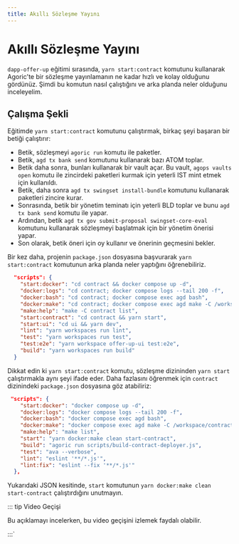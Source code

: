 ```yaml
---
title: Akıllı Sözleşme Yayını
---
```


# Akıllı Sözleşme Yayını

`dapp-offer-up` eğitimi sırasında, `yarn start:contract` komutunu kullanarak Agoric'te bir sözleşme yayınlamanın ne kadar hızlı ve kolay olduğunu gördünüz. Şimdi bu komutun nasıl çalıştığını ve arka planda neler olduğunu inceleyelim.

## Çalışma Şekli

Eğitimde `yarn start:contract` komutunu çalıştırmak, birkaç şeyi başaran bir betiği çalıştırır:

- Betik, sözleşmeyi `agoric run` komutu ile paketler.
- Betik, `agd tx bank send` komutunu kullanarak bazı ATOM toplar.
- Betik daha sonra, bunları kullanarak bir vault açar. Bu vault, `agops vaults open` komutu ile zincirdeki paketleri kurmak için yeterli IST mint etmek için kullanıldı.
- Betik, daha sonra `agd tx swingset install-bundle` komutunu kullanarak paketleri zincire kurar.
- Sonrasında, betik bir yönetim teminatı için yeterli BLD toplar ve bunu `agd tx bank send` komutu ile yapar.
- Ardından, betik `agd tx gov submit-proposal swingset-core-eval` komutunu kullanarak sözleşmeyi başlatmak için bir yönetim önerisi yapar.
- Son olarak, betik öneri için oy kullanır ve önerinin geçmesini bekler.

Bir kez daha, projenin `package.json` dosyasına başvurarak `yarn start:contract` komutunun arka planda neler yaptığını öğrenebiliriz.

```json
  "scripts": {
    "start:docker": "cd contract && docker compose up -d",
    "docker:logs": "cd contract; docker compose logs --tail 200 -f",
    "docker:bash": "cd contract; docker compose exec agd bash",
    "docker:make": "cd contract; docker compose exec agd make -C /workspace/contract",
    "make:help": "make -C contract list",
    "start:contract": "cd contract && yarn start",
    "start:ui": "cd ui && yarn dev",
    "lint": "yarn workspaces run lint",
    "test": "yarn workspaces run test",
    "test:e2e": "yarn workspace offer-up-ui test:e2e",
    "build": "yarn workspaces run build"
  }
```

Dikkat edin ki `yarn start:contract` komutu, sözleşme dizininden `yarn start` çalıştırmakla aynı şeyi ifade eder. Daha fazlasını öğrenmek için `contract` dizinindeki `package.json` dosyasına göz atabiliriz:

```json
 "scripts": {
    "start:docker": "docker compose up -d",
    "docker:logs": "docker compose logs --tail 200 -f",
    "docker:bash": "docker compose exec agd bash",
    "docker:make": "docker compose exec agd make -C /workspace/contract",
    "make:help": "make list",
    "start": "yarn docker:make clean start-contract",
    "build": "agoric run scripts/build-contract-deployer.js",
    "test": "ava --verbose",
    "lint": "eslint '**/*.js'",
    "lint:fix": "eslint --fix '**/*.js'"
  },
```

Yukarıdaki JSON kesitinde, `start` komutunun `yarn docker:make clean start-contract` çalıştırdığını unutmayın.

::: tip Video Geçişi

Bu açıklamayı incelerken, bu video geçişini izlemek faydalı olabilir.




:::`